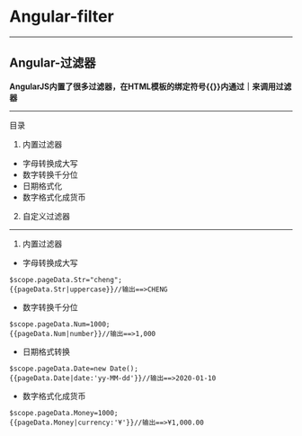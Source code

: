 # Angular-filter  
******
## Angular-过滤器  
**AngularJS内置了很多过滤器，在HTML模板的绑定符号{{}}内通过｜来调用过滤器**  
******
目录  

1. 内置过滤器  
  * 字母转换成大写  
  * 数字转换千分位  
  * 日期格式化  
  * 数字格式化成货币  
  
2. 自定义过滤器  
******
1. 内置过滤器  
* 字母转换成大写 
```
$scope.pageData.Str="cheng";
{{pageData.Str|uppercase}}//输出==>CHENG
``` 
* 数字转换千分位 
```
$scope.pageData.Num=1000;
{{pageData.Num|number}}//输出==>1,000
``` 
* 日期格式转换 
```
$scope.pageData.Date=new Date();
{{pageData.Date|date:'yy-MM-dd'}}//输出==>2020-01-10
``` 
* 数字格式化成货币 
```
$scope.pageData.Money=1000;
{{pageData.Money|currency:'¥'}}//输出==>¥1,000.00
``` 
  
